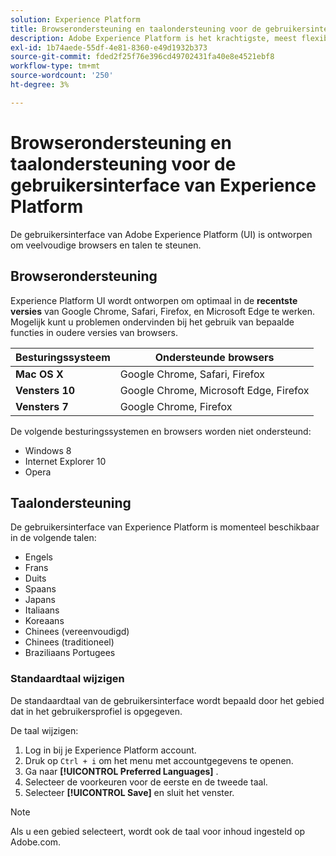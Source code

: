 ```yaml
---
solution: Experience Platform
title: Browserondersteuning en taalondersteuning voor de gebruikersinterface van Experience Platform
description: Adobe Experience Platform is het krachtigste, meest flexibele en open systeem op de markt voor het ontwikkelen en beheren van volledige oplossingen die de ervaring van klanten stimuleren. Experience Platform stelt organisaties in staat om klantgegevens en -inhoud van elk systeem te centraliseren en te standaardiseren en datamateriaal en computerleren toe te passen om het ontwerp en de levering van rijke, persoonlijke ervaringen drastisch te verbeteren.
exl-id: 1b74aede-55df-4e81-8360-e49d1932b373
source-git-commit: fded2f25f76e396cd49702431fa40e8e4521ebf8
workflow-type: tm+mt
source-wordcount: '250'
ht-degree: 3%

---
```


# Browserondersteuning en taalondersteuning voor de gebruikersinterface van Experience Platform

De gebruikersinterface van Adobe Experience Platform (UI) is ontworpen om veelvoudige browsers en talen te steunen.

## Browserondersteuning

Experience Platform UI wordt ontworpen om optimaal in de **recentste versies** van Google Chrome, Safari, Firefox, en Microsoft Edge te werken. Mogelijk kunt u problemen ondervinden bij het gebruik van bepaalde functies in oudere versies van browsers.

| Besturingssysteem | Ondersteunde browsers |
|---|---|
| **Mac OS X** | Google Chrome, Safari, Firefox |
| **Vensters 10** | Google Chrome, Microsoft Edge, Firefox |
| **Vensters 7** | Google Chrome, Firefox |

De volgende besturingssystemen en browsers worden niet ondersteund:

* Windows 8
* Internet Explorer 10
* Opera

## Taalondersteuning

De gebruikersinterface van Experience Platform is momenteel beschikbaar in de volgende talen:

* Engels
* Frans
* Duits
* Spaans
* Japans
* Italiaans
* Koreaans
* Chinees (vereenvoudigd)
* Chinees (traditioneel)
* Braziliaans Portugees

### Standaardtaal wijzigen

De standaardtaal van de gebruikersinterface wordt bepaald door het gebied dat in het gebruikersprofiel is opgegeven.

De taal wijzigen:

1. Log in bij je Experience Platform account.
1. Druk op `Ctrl + i` om het menu met accountgegevens te openen.
1. Ga naar **[!UICONTROL Preferred Languages]** .
1. Selecteer de voorkeuren voor de eerste en de tweede taal.
1. Selecteer **[!UICONTROL Save]** en sluit het venster.

>[!NOTE]
>
> Als u een gebied selecteert, wordt ook de taal voor inhoud ingesteld op Adobe.com.
